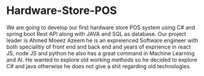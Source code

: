 # Hardware-Store-POS
We are going to develop our first hardware store POS system using C# and spring boot Rest API along with JAVA and SQL as database. Our project leader is Ahmed Moeez Azeem he is an expreienced Software engineer with both specialitiy of front end and back end and years of exprience in react JS, node JS and python he also has a great command in Machine Learning and AI. He wanted to explore old working methods so he decided to explore C# and java otherwise he does not give a shit regarding old technologies.
